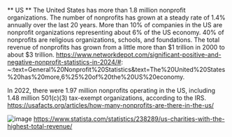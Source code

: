 ** US **
The United States has more than 1.8 million nonprofit organizations.
The number of nonprofits has grown at a steady rate of 1.4% annually over the last 20 years.
More than 10% of companies in the US are nonprofit organizations representing about 6% of the US economy.
40% of nonprofits are religious organizations, schools, and foundations.
The total revenue of nonprofits has grown from a little more than $1 trillion in 2000 to about $3 trillion.
https://www.networkdepot.com/significant-positive-and-negative-nonprofit-statistics-in-2024/#:
~:text=General%20Nonprofit%20Statistics&text=The%20United%20States%20has%20more,6%25%20of%20the%20US%20economy.

In 2022, there were 1.97 million nonprofits operating in the US, including 1.48 million 501(c)(3) tax-exempt organizations, according to the IRS.
https://usafacts.org/articles/how-many-nonprofits-are-there-in-the-us/


![image](https://github.com/user-attachments/assets/ff9a1a9c-feae-463a-9fe0-d0977bad5c96)
https://www.statista.com/statistics/238289/us-charities-with-the-highest-total-revenue/
